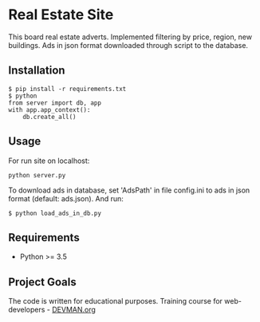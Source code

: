 # Real Estate Site

This board real estate adverts. Implemented filtering by price, region, new buildings.
Ads in json format downloaded through script to the database.

## Installation

```
$ pip install -r requirements.txt
$ python
from server import db, app
with app.app_context():
    db.create_all()
```

## Usage

For run site on localhost:
```
python server.py
```
To download ads in database, set 'AdsPath' in file config.ini to ads in json format (default: ads.json).
And run:
```
$ python load_ads_in_db.py
```

## Requirements

- Python >= 3.5

## Project Goals

The code is written for educational purposes. Training course for web-developers - [DEVMAN.org](https://devman.org)
